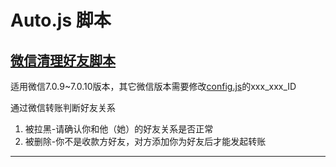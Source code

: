 # Auto.js 脚本

## [微信清理好友脚本](./we_chat_script/clear_friends/README.md)

适用微信7.0.9~7.0.10版本，其它微信版本需要修改[config.js](./we_chat_script/clear_friends/config.js)的xxx_xxx_ID

通过微信转账判断好友关系
1. 被拉黑-请确认你和他（她）的好友关系是否正常
2. 被删除-你不是收款方好友，对方添加你为好友后才能发起转账
---------------------------------------------------------
